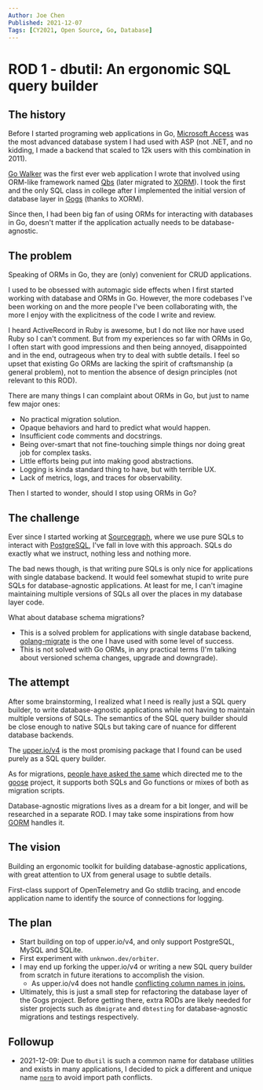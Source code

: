 ```yaml
---
Author: Joe Chen
Published: 2021-12-07
Tags: [CY2021, Open Source, Go, Database]
---
```


# ROD 1 - dbutil: An ergonomic SQL query builder

## The history

Before I started programing web applications in Go, [Microsoft Access](https://www.microsoft.com/en-us/microsoft-365/access) was the most advanced database system I had used with ASP (not .NET, and no kidding, I made a backend that scaled to 12k users with this combination in 2011).

[Go Walker](https://github.com/unknwon/gowalker) was the first ever web application I wrote that involved using ORM-like framework named [Qbs](https://github.com/coocood/qbs) (later migrated to [XORM](https://github.com/go-xorm/xorm)). I took the first and the only SQL class in college after I implemented the initial version of database layer in [Gogs](https://github.com/gogs/gogs) (thanks to XORM).

Since then, I had been big fan of using ORMs for interacting with databases in Go, doesn't matter if the application actually needs to be database-agnostic.

## The problem

Speaking of ORMs in Go, they are (only) convenient for CRUD applications.

I used to be obsessed with automagic side effects when I first started working with database and ORMs in Go. However, the more codebases I've been working on and the more people I've been collaborating with, the more I enjoy with the explicitness of the code I write and review.

I heard ActiveRecord in Ruby is awesome, but I do not like nor have used Ruby so I can't comment. But from my experiences so far with ORMs in Go, I often start with good impressions and then being annoyed, disappointed and in the end, outrageous when try to deal with subtle details. I feel so upset that existing Go ORMs are lacking the spirit of craftsmanship (a general problem), not to mention the absence of design principles (not relevant to this ROD).

There are many things I can complaint about ORMs in Go, but just to name few major ones:
- No practical migration solution.
- Opaque behaviors and hard to predict what would happen.
- Insufficient code comments and docstrings.
- Being over-smart that not fine-touching simple things nor doing great job for complex tasks.
- Little efforts being put into making good abstractions.
- Logging is kinda standard thing to have, but with terrible UX.
- Lack of metrics, logs, and traces for observability.

Then I started to wonder, should I stop using ORMs in Go?

## The challenge

Ever since I started working at [Sourcegraph](https://about.sourcegraph.com/), where we use pure SQLs to interact with [PostgreSQL](https://www.postgresql.org/), I've fall in love with this approach. SQLs do exactly what we instruct, nothing less and nothing more.

The bad news though, is that writing pure SQLs is only nice for applications with single database backend. It would feel somewhat stupid to write pure SQLs for database-agnostic applications. At least for me, I can't imagine maintaining multiple versions of SQLs all over the places in my database layer code.

What about database schema migrations?
- This is a solved problem for applications with single database backend, [golang-migrate](https://github.com/golang-migrate/migrate) is the one I have used with some level of success.
- This is not solved with Go ORMs, in any practical terms (I'm talking about versioned schema changes, upgrade and downgrade).

## The attempt

After some brainstorming, I realized what I need is really just a SQL query builder, to write database-agnostic applications while not having to maintain multiple versions of SQLs. The semantics of the SQL query builder should be close enough to native SQLs but taking care of nuance for different database backends.

The [upper.io/v4](https://github.com/upper/db) is the most promising package that I found can be used purely as a SQL query builder.

As for migrations, [people have asked the same](https://github.com/upper/db/issues/248) which directed me to the [goose](https://github.com/pressly/goose) project, it supports both SQLs and Go functions or mixes of both as migration scripts.

Database-agnostic migrations lives as a dream for a bit longer, and will be researched in a separate ROD. I may take some inspirations from how [GORM](https://github.com/go-gorm) handles it.

## The vision

Building an ergonomic toolkit for building database-agnostic applications, with great attention to UX from general usage to subtle details.

First-class support of OpenTelemetry and Go stdlib tracing, and encode application name to identify the source of connections for logging.

## The plan

- Start building on top of upper.io/v4, and only support PostgreSQL, MySQL and SQLite.
- First experiment with `unknwon.dev/orbiter`.
- I may end up forking the upper.io/v4 or writing a new SQL query builder from scratch in future iterations to accomplish the vision.
  - As upper.io/v4 does not handle [conflicting column names in joins.](https://github.com/upper/db/issues/533)
- Ultimately, this is just a small step for refactoring the database layer of the Gogs project. Before getting there, extra RODs are likely needed for sister projects such as `dbmigrate` and `dbtesting` for database-agnostic migrations and testings respectively.

## Followup

- 2021-12-09: Due to `dbutil` is such a common name for database utilities and exists in many applications, I decided to pick a different and unique name [`norm`](https://github.com/go-norm/norm) to avoid import path conflicts.
